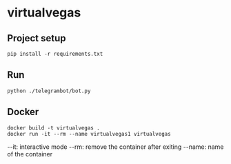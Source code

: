 # virtualvegas

## Project setup
```
pip install -r requirements.txt
```

## Run
```
python ./telegrambot/bot.py
```

## Docker
```
docker build -t virtualvegas .
docker run -it --rm --name virtualvegas1 virtualvegas
```

--it: interactive mode
--rm: remove the container after exiting
--name: name of the container